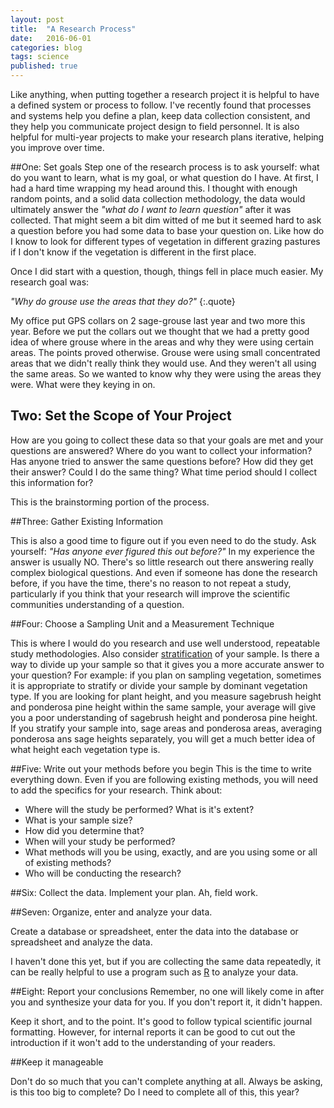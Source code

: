 ```yaml
---
layout: post
title:  "A Research Process"
date:   2016-06-01
categories: blog 
tags: science 
published: true
---
```


Like anything, when putting together a research project it is helpful to have a defined system or process to follow.  I've recently found that processes and systems help you define a plan, keep data collection consistent, and they help you communicate project design to field personnel.  It is also helpful for multi-year projects to make your research plans iterative, helping you improve over time.   

##One: Set goals
Step one of the research process is to ask yourself: what do you want to learn, what is my goal, or what question do I have.  At first, I had a hard time wrapping my head around this.  I thought with enough random points, and a solid data collection methodology, the data would ultimately answer the *"what do I want to learn question"* after it was collected.  That might seem a bit dim witted of me but it seemed hard to ask a question before you had some data to base your question on.  Like how do I know to look for different types of vegetation in different grazing pastures if I don't know if the vegetation is different in the first place. 

Once I did start with a question, though, things fell in place much easier.  My research goal was: 

*"Why do grouse use the areas that they do?"*
{:.quote}

My office put GPS collars on 2 sage-grouse last year and two more this year.  Before we put the collars out we thought that we had a pretty good idea of where grouse where in the areas and why they were using certain areas. The points proved otherwise.  Grouse were using small concentrated areas that we didn't really think they would use.  And they weren't all using the same areas.  So we wanted to know why they were using the areas they were.  What were they keying in on.

## Two: Set the Scope of Your Project

How are you going to collect these data so that your goals are met and your questions are answered? Where do you want to collect your information? Has anyone tried to answer the same questions before? How did they get their answer?  Could I do the same thing? What time period should I collect this information for?   

This is the brainstorming portion of the process. 

##Three: Gather Existing Information

This is also a good time to figure out if you even need to do the study. Ask yourself: *"Has anyone ever figured this out before?"*  In my experience the answer is usually NO.  There's so little research out there answering really complex biological questions.   And even if someone has done the research before, if you have the time, there's no reason to not repeat a study, particularly if you think that your research will improve the scientific communities understanding of a question. 

##Four: Choose a Sampling Unit and a Measurement Technique

This is where I would do you research and use well understood, repeatable study methodologies.  Also consider [stratification][stratification] of your sample.  Is there a way to divide up your sample so that it gives you a more accurate answer to your question?  For example: if you plan on sampling vegetation, sometimes it is appropriate to stratify or divide your sample by dominant vegetation type. If you are looking for plant height, and you measure sagebrush height and ponderosa pine height within the same sample, your average will give you a poor understanding of sagebrush height and ponderosa pine height.  If you stratify your sample into, sage areas and ponderosa areas, averaging ponderosa ans sage heights separately, you will get a much better idea of what height each vegetation type is. 

##Five: Write out your methods before you begin
This is the time to write everything down.  Even if you are following existing methods, you will need to add the specifics for your research. Think about: 

* Where will the study be performed? What is it's extent?
* What is your sample size?
* How did you determine that?
* When will your study be performed?
* What methods will you be using, exactly, and are you using some or all of existing methods? 
* Who will be conducting the research?

##Six: Collect the data.
Implement your plan.  Ah, field work.

##Seven: Organize, enter and analyze your data. 

Create a database or spreadsheet, enter the data into the database or spreadsheet and analyze the data.  

I haven't done this yet, but if you are collecting the same data repeatedly, it can be really helpful to use a program such as [R][r] to analyze your data. 

##Eight: Report your conclusions
Remember, no one will likely come in after you and synthesize your data for you.   If you don't report it, it didn't happen. 

Keep it short, and to the point.  It's good to follow typical scientific journal formatting.  However, for internal reports it can be good to cut out the introduction if it won't add to the understanding of your readers. 

##Keep it manageable

Don't do so much that you can't complete anything at all.  Always be asking, is this too big to complete? Do I need to complete all of this, this year? 



[stratification]:https://en.wikipedia.org/wiki/Stratified_sampling
[r]:  http://www.schmidtyworks.com/blog/2015/05/22/downloading-r.html